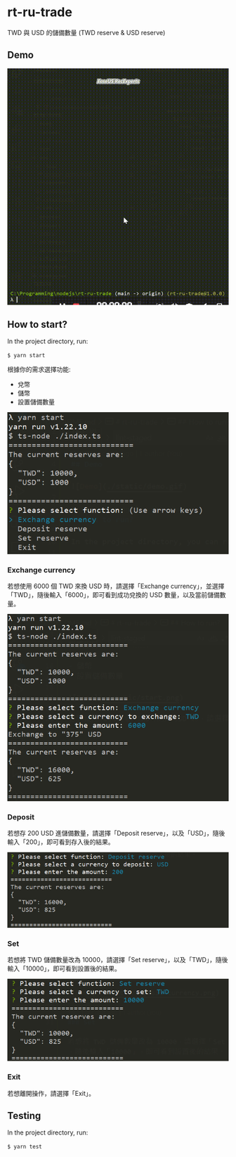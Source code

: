 # rt-ru-trade
TWD 與 USD 的儲備數量 (TWD reserve &amp; USD reserve)

## Demo

![Demo](./static/demo.gif)

## How to start?

In the project directory, run:

`$ yarn start`

根據你的需求選擇功能:
- 兌幣
- 儲幣
- 設置儲備數量

![Demo](./static/start.png)

### Exchange currency

若想使用 6000 個 TWD 來換 USD 時，請選擇「Exchange currency」，並選擇「TWD」，隨後輸入「6000」，即可看到成功兌換的 USD 數量，以及當前儲備數量。

![Demo](./static/exchange-currency.png)

### Deposit

若想存 200 USD 進儲備數量，請選擇「Deposit reserve」，以及「USD」，隨後輸入「200」，即可看到存入後的結果。

![Demo](./static/deposit-currency.png)

### Set

若想將 TWD 儲備數量改為 10000，請選擇「Set reserve」，以及「TWD」，隨後輸入「10000」，即可看到設置後的結果。

![Demo](./static/set-currency.png)

### Exit

若想離開操作，請選擇「Exit」。

## Testing

In the project directory, run:

`$ yarn test`